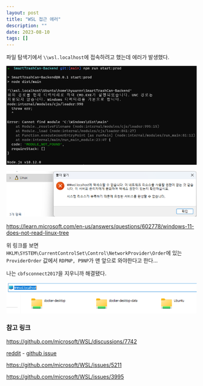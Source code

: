 ```yaml
---
layout: post
title: "WSL 접근 에러"
description: ""
date: 2023-08-10
tags: []
---
```


파일 탐색기에서 `\\wsl.localhost`에 접속하려고 했는데 에러가 발생했다.

![0](/assets/images/wsl-access-error/0.png)

![1](/assets/images/wsl-access-error/1.png)

https://learn.microsoft.com/en-us/answers/questions/602778/windows-11-does-not-read-linux-tree

위 링크를 보면 `HKLM\SYSTEM\CurrentControlSet\Control\NetworkProvider\Order`에 있는 `ProviderOrder` 값에서 `RDPNP, P9NP`가 맨 앞으로 와야한다고 한다...

나는 `cbfsconnect2017`을 지우니까 해결됐다.

![2](/assets/images/wsl-access-error/2.png)

### 참고 링크

https://github.com/microsoft/WSL/discussions/7742

<a href="https://www.reddit.com/r/bashonubuntuonwindows/comments/og727b/accessing_wsllocalhost_through_windows_11_file/">reddit</a> - <a href="https://github.com/microsoft/WSL/issues/4027#issuecomment-496628274">github issue</a>

https://github.com/microsoft/WSL/issues/5211

https://github.com/microsoft/WSL/issues/3995
